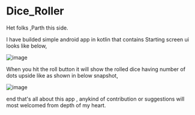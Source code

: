 # Dice_Roller
Het folks ,Parth this side.

I have builded simple android app in kotlin that contains Starting screen ui looks like below,

![image](https://github.com/decodewithParth/Dice_Roller/assets/137977825/5d463ffc-3f1f-459e-8376-d8293cb91d3c)



When you hit the roll button it will show the rolled dice having number of dots upside like as shown in below snapshot,

![image](https://github.com/decodewithParth/Dice_Roller/assets/137977825/f8349fc5-f559-4a26-a789-70dc2d95f75e)


end that's all about this app , anykind of contribution or suggestions will most welcomed from depth of my heart.
